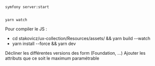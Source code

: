 
    symfony server:start


    yarn watch

Pour compiler le JS :
- cd stakovicz/ux-collection/Resources/assets/ && yarn build --watch
- yarn install --force && yarn dev


Décliner les différentes versions des form (Foundation, ...)
Ajouter les attributs que ce soit le maximum paramétrable
